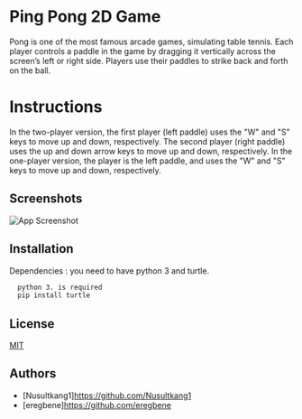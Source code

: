 # Ping Pong 2D Game

Pong is one of the most famous arcade games, simulating table tennis. Each player controls a paddle in the game by dragging it vertically across the screen’s left or right side. Players use their paddles to strike back and forth on the ball.

# Instructions

In the two-player version, the first player (left paddle) uses the "W" and "S" keys to move up and down, respectively. The second player (right paddle) uses the up and down arrow keys to move up and down, respectively. In the one-player version, the player is the left paddle, and uses the "W" and "S" keys to move up and down, respectively.









## Screenshots

![App Screenshot](https://www.freecodecamp.org/news/content/images/2023/02/PongGIF.gif)


## Installation

Dependencies : you need to have python 3 and turtle.


```bash
  python 3. is required
  pip install turtle
```
    
## License

[MIT](https://choosealicense.com/licenses/mit/)


## Authors

- [Nusultkang1]https://github.com/Nusultkang1
- [eregbene]https://github.com/eregbene
